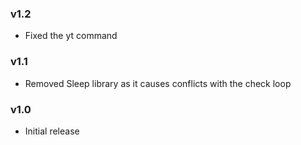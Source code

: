 ### v1.2
- Fixed the yt command

### v1.1
- Removed Sleep library as it causes conflicts with the check loop

### v1.0
- Initial release

